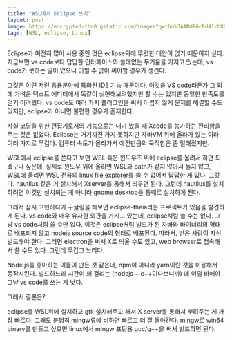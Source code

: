 ```yaml
---
title: "WSL에서 Eclipse 쓰기"
layout: post
image: https://encrypted-tbn0.gstatic.com/images?q=tbn%3AANd9GcRd41rbKb83I4VggG4tgI208cOCEKMix3q1Sb9iI0_EkP8HTnDP&usqp=CAU
tags: [WSL, eclipse, Linux]
---
```


Eclipse가 여전히 많이 사용 중인 것은 eclipse외에 뚜렷한 대안이 없기 때문이지 싶다. 지금보면 vs code보다 답답한 인터페이스와 쓸데없는 무거움을 가지고 있는데, vs code가 못하는 일이 있으니 어쩔 수 없이 써야할 경우가 생긴다. 

그것은 이런 저런 응용분야에 특화된 IDE 기능 때문이다. 이것을 VS code라든가 그 외에 가벼운 텍스트 에디터에서 똑같이 실현해보려했지만 할 수는 있지만 동일한 만족도를 얻기 어려웠다. vs code도 여러 가지 플러그인을 써서 어렵지 않게 문제를 해결할 수도 있지만, eclipse가 아니면 불편한 경우가 존재한다. 

사실 코딩을 위한 편집기로서의 기능으로는 내가 봤을 때 Xcode를 능가하는 편리함을 주는 것은 없었다. Eclipse는 거기까진 가지 못하지만 자바VM 위에 올라가 있는 이라 여러 가지로 무겁다. 컴퓨터 속도가 올라가서 예전만큼의 묵직함은 좀 덜해졌지만.

WSL에서 eclipse를 쓴다고 보면 WSL 혹은 윈도우즈 위에 eclipse를 올려서 하면 되겠구나 싶은데, 실제로 윈도우 위에 올리면 WSL과 path가 같지 않아서 돌지 않고, WSL에 올리면 WSL 전용의 linux file explorer를 쓸 수 없어서 답답한 게 있다. 그렇다. nautilus 같은 거 설치해서 Xserver를 통해서 띄우면 된다. 그런데 nautilus를 설치하려면 이것만 설치되는 게 아니라 gnome desktop을 통째로 설치하게 된다. 

그래서 잠시 고민하다가 구글링을 해보면 eclipse-theia라는 프로젝트가 있음을 발견하게 된다. vs code와 매우 유사한 외관을 가지고 있는데, eclipse처럼 쓸 수는 없다. 그냥 vs code처럼 쓸 수만 있다. 이것은 eclipse처럼 빌드가 된 자바와 바이너리의 형태로 배포되지 않고 nodejs source code의 형태로 배포된다. 따라서, 받은 사람이 자신 빌드해야 한다. 그러면 electron을 써서 X로 띄울 수도 있고, web browser로 접속해서 쓸 수도 있다. 그런데 무겁고 느리다. 

Node js를 좋아하는 이들이 만든 것 같은데, npm이 아니라 yarn이란 것을 이용해서 동작시킨다. 빌드하느라 시간이 꽤 걸리는 (nodejs + c++이다보니까) 데 이럴 바에야 그냥 vs code를 쓰는 게 낫다.

그래서 결론은?

eclipse를 WSL위에 설치하고 gtk 설치해주고 해서 X server를 통해서 뿌려주는 게 가장 빠르다. 그래도 분명히 mingw류에 비하면 빠르고 더 잘 돌아간다. mingw로 win64 binary를 만들고 싶으면 linux에서 mingw 포팅용 gcc/g++을 써서 빌드하면 된다. 